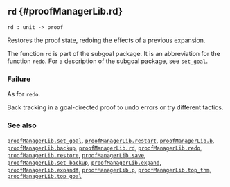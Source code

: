 ## `rd` {#proofManagerLib.rd}


```
rd : unit -> proof
```



Restores the proof state, redoing the effects of a previous expansion.


The function `rd` is part of the subgoal package. It is an abbreviation for the
function `redo`. For a description of the subgoal package, see
`set_goal`.

### Failure

As for `redo`.


Back tracking in a goal-directed proof to undo errors or try different tactics.

### See also

[`proofManagerLib.set_goal`](#proofManagerLib.set_goal), [`proofManagerLib.restart`](#proofManagerLib.restart), [`proofManagerLib.b`](#proofManagerLib.b), [`proofManagerLib.backup`](#proofManagerLib.backup), [`proofManagerLib.rd`](#proofManagerLib.rd), [`proofManagerLib.redo`](#proofManagerLib.redo), [`proofManagerLib.restore`](#proofManagerLib.restore), [`proofManagerLib.save`](#proofManagerLib.save), [`proofManagerLib.set_backup`](#proofManagerLib.set_backup), [`proofManagerLib.expand`](#proofManagerLib.expand), [`proofManagerLib.expandf`](#proofManagerLib.expandf), [`proofManagerLib.p`](#proofManagerLib.p), [`proofManagerLib.top_thm`](#proofManagerLib.top_thm), [`proofManagerLib.top_goal`](#proofManagerLib.top_goal)

